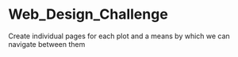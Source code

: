 # Web_Design_Challenge
Create individual pages for each plot and a means by which we can navigate between them
